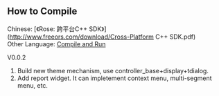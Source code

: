 How to Compile<br>
---
Chinese: [《Rose: 跨平台C++ SDK》](http://www.freeors.com/download/Cross-Platform C++ SDK.pdf)<br>
Other Language: [Compile and Run](http://www.freeors.com/bbs/forum.php?mod=viewthread&tid=21237&extra=page%3D1)

V0.0.2
1. Build new theme mechanism, use controller_base+display+tdialog.
2. Add report widget. It can impletement context menu, multi-segment menu, etc.